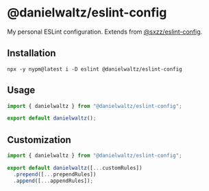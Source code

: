 # @danielwaltz/eslint-config

My personal ESLint configuration. Extends from [@sxzz/eslint-config](https://github.com/sxzz/eslint-config).

## Installation

```shell
npx -y nypm@latest i -D eslint @danielwaltz/eslint-config
```

## Usage

```mjs
import { danielwaltz } from "@danielwaltz/eslint-config";

export default danielwaltz();
```

## Customization

```mjs
import { danielwaltz } from "@danielwaltz/eslint-config";

export default danielwaltz([...customRules])
  .prepend([...prependRules])
  .append([...appendRules]);
```
